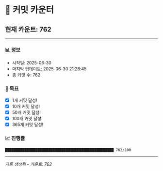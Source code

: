 # 🔢 커밋 카운터

## 현재 카운트: 762

---

### 📊 정보
- 시작일: 2025-06-30
- 마지막 업데이트: 2025-06-30 21:28:45
- 총 커밋 수: 762

### 🎯 목표
- [x] 1개 커밋 달성!
- [x] 10개 커밋 달성!
- [x] 50개 커밋 달성!
- [x] 100개 커밋 달성!
- [x] 365개 커밋 달성!

### 📈 진행률
```
██████████████████████████████████████████████████ 762/100
```

---
*자동 생성됨 - 카운트: 762*
